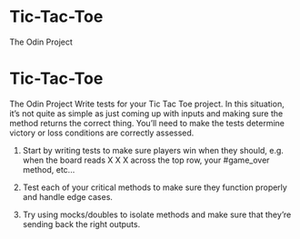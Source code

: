 # Tic-Tac-Toe
The Odin Project
# Tic-Tac-Toe
The Odin Project
Write tests for your Tic Tac Toe project. In this situation, it’s not quite as simple as just coming up with inputs and making sure the method returns the correct thing. You’ll need to make the tests determine victory or loss conditions are correctly assessed.

1. Start by writing tests to make sure players win when they should, e.g. when the board reads X X X across the top row, your #game_over method, etc...

2. Test each of your critical methods to make sure they function properly and handle edge cases.

3. Try using mocks/doubles to isolate methods and make sure that they’re sending back the right outputs.
